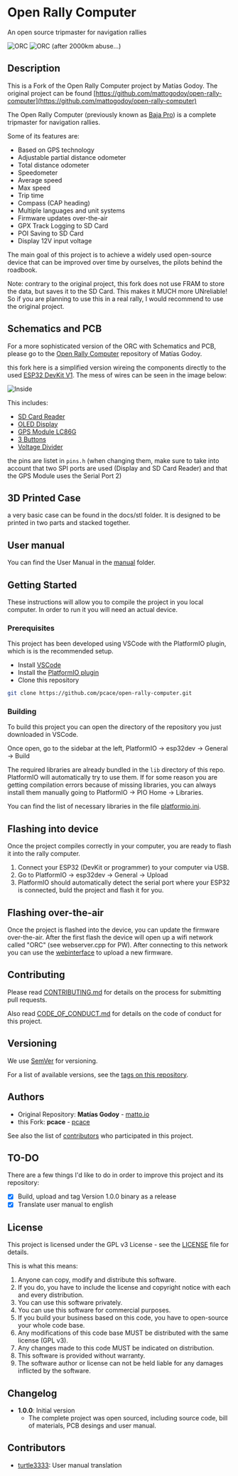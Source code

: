 # Open Rally Computer

An open source tripmaster for navigation rallies

![ORC](./img/orc2.png?raw=true "ORC")
![ORC](./img/orc.png?raw=true "ORC")
(after 2000km abuse...)



## Description

This is a Fork of the Open Rally Computer project by Matías Godoy. The original project can be found [https://github.com/mattogodoy/open-rally-computer](https://github.com/mattogodoy/open-rally-computer)

The Open Rally Computer (previously known as [Baja Pro](https://baja.matto.io/)) is a complete tripmaster for navigation rallies.

Some of its features are:

- Based on GPS technology
- Adjustable partial distance odometer
- Total distance odometer
- Speedometer
- Average speed
- Max speed
- Trip time
- Compass (CAP heading)
- Multiple languages and unit systems
- Firmware updates over-the-air
- GPX Track Logging to SD Card
- POI Saving to SD Card
- Display 12V input voltage

The main goal of this project is to achieve a widely used open-source device that can be improved over time by ourselves, the pilots behind the roadbook.

Note: contrary to the original project, this fork does not use FRAM to store the data, but saves it to the SD Card. This makes it MUCH more UNreliable! So if you are planning to use this in a real rally, I would recommend to use the original project.

## Schematics and PCB

For a more sophisticated version of the ORC with Schematics and PCB, please go to the [Open Rally Computer](https://github.com/mattogodoy/open-rally-compute) repository of Matías Godoy.

this fork here is a simplified version wireing the components directly to the used  [ESP32 DevKit V1](https://docs.espressif.com/projects/esp-idf/en/latest/esp32/hw-reference/esp32/user-guide-devkitm-1.html). The mess of wires can be seen in the image below:

![Inside](./img/inside.png?raw=true "Inside")

This includes: 
- [SD Card Reader](https://de.aliexpress.com/item/1005004916894706.html?spm=a2g0o.productlist.main.5.3343518fkF5v0y&algo_pvid=5eb2e93c-0f10-4eba-950c-feb942e4dbdb&algo_exp_id=5eb2e93c-0f10-4eba-950c-feb942e4dbdb-2&pdp_npi=4%40dis%21EUR%212.62%211.84%21%21%212.80%211.96%21%40211b61b017229652803674429e49cb%2112000031008839838%21sea%21DE%212616847731%21X&curPageLogUid=NaunbedfPsp2&utparam-url=scene%3Asearch%7Cquery_from%3A) 
- [OLED Display](https://www.amazon.de/dp/B07QJ4HPV9/ref=pe_27091401_487024491_TE_item)
- [GPS Module LC86G](https://de.aliexpress.com/i/1005005605284683.html?gatewayAdapt=glo2deu)
- [3 Buttons](https://www.amazon.de/Gebildet-wasserdichte-Drucktaster-Momentanen-Hervorstehend/dp/B08L49F7DV)
- [Voltage Divider](https://www.ebay.de/itm/272641348205) 

the pins are listet in `pins.h` (when changing them, make sure to take into account that two SPI ports are used (Display and SD Card Reader) and that the GPS Module uses the Serial Port 2)

## 3D Printed Case

a very basic case can be found in the docs/stl folder. It is designed to be printed in two parts and stacked together.

## User manual

You can find the User Manual in the [manual](docs/manual) folder.

## Getting Started

These instructions will allow you to compile the project in you local computer. In order to run it you will need an actual device.

### Prerequisites

This project has been developed using VSCode with the PlatformIO plugin, which is is the recommended setup.

- Install [VSCode](https://code.visualstudio.com/)
- Install the [PlatformIO plugin](https://platformio.org/install/ide?install=vscode)
- Clone this repository

```bash
git clone https://github.com/pcace/open-rally-computer.git
```

### Building

To build this project you can open the directory of the repository you just downloaded in VSCode.

Once open, go to the sidebar at the left, PlatformIO -> esp32dev -> General -> Build

The required libraries are already bundled in the `lib` directory of this repo. PlatformIO will automatically try to use them.
If for some reason you are getting compilation errors because of missing libraries, you can always install them manually going to PlatformIO -> PIO Home -> Libraries.

You can find the list of necessary libraries in the file [platformio.ini](platformio.ini).

## Flashing into device

Once the project compiles correctly in your computer, you are ready to flash it into the rally computer.

1. Connect your ESP32 (DevKit or programmer) to your computer via USB.
2. Go to PlatformIO -> esp32dev -> General -> Upload
3. PlatformIO should automatically detect the serial port where your ESP32 is connected, buld the project and flash it for you.

## Flashing over-the-air

Once the project is flashed into the device, you can update the firmware over-the-air. After the first flash the device will open up a wifi network called "ORC" (see webserver.cpp for PW). After connecting to this network you can use the [webinterface](http://192.168.4.1/update) to upload a new firmware.

## Contributing

Please read [CONTRIBUTING.md](CONTRIBUTING.md) for details on the process for submitting pull requests.

Also read [CODE_OF_CONDUCT.md](CODE_OF_CONDUCT.md) for details on the code of conduct for this project.

## Versioning

We use [SemVer](http://semver.org/) for versioning.

For a list of available versions, see the [tags on this repository](https://github.com/pcace/open-rally-computer/tags).

## Authors

- Original Repository:  **Matías Godoy** - [matto.io](https://matto.io/)
- this Fork: **pcace** - [pcace](https://johannes-froelich.de)

See also the list of [contributors](https://github.com/pcace/open-rally-computer/graphs/contributors) who participated in this project.

## TO-DO

There are a few things I'd like to do in order to improve this project and its repository:

- [x] Build, upload and tag Version 1.0.0 binary as a release
- [x] Translate user manual to english

## License

This project is licensed under the GPL v3 License - see the [LICENSE](LICENSE) file for details.

This is what this means:

1. Anyone can copy, modify and distribute this software.
2. If you do, you have to include the license and copyright notice with each and every distribution.
3. You can use this software privately.
4. You can use this software for commercial purposes.
5. If you build your business based on this code, you have to open-source your whole code base.
6. Any modifications of this code base MUST be distributed with the same license (GPL v3).
7. Any changes made to this code MUST be indicated on distribution.
8. This software is provided without warranty.
9. The software author or license can not be held liable for any damages inflicted by the software.

## Changelog

- **1.0.0**: Initial version
  - The complete project was open sourced, including source code, bill of materials, PCB desings and user manual.

## Contributors

- [turtle3333](https://github.com/turtle3333): User manual translation
